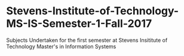 # Stevens-Institute-of-Technology-MS-IS-Semester-1-Fall-2017
Subjects Undertaken for the first semester at Stevens Insititute of Technology
Master's in Information Systems
